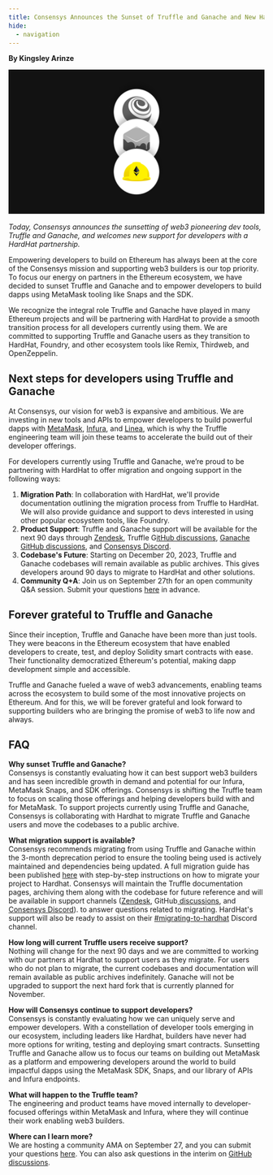 ```yaml
---
title: Consensys Announces the Sunset of Truffle and Ganache and New HardHat Partnership
hide:
  - navigation
---
```


**By Kingsley Arinze**

![Consensys Announces the Sunset of Truffle and Ganache and New HardHat Partnership](./consensys-announces-the-sunset-of-truffle-2.png)

_Today, Consensys announces the sunsetting of web3 pioneering dev tools, Truffle and Ganache, and welcomes new support for developers with a HardHat partnership._

Empowering developers to build on Ethereum has always been at the core of the Consensys mission and supporting web3 builders is our top priority. To focus our energy on partners in the Ethereum ecosystem, we have decided to sunset Truffle and Ganache and to empower developers to build dapps using MetaMask tooling like Snaps and the SDK.

We recognize the integral role Truffle and Ganache have played in many Ethereum projects and will be partnering with HardHat to provide a smooth transition process for all developers currently using them. We are committed to supporting Truffle and Ganache users as they transition to HardHat, Foundry, and other ecosystem tools like Remix, Thirdweb, and OpenZeppelin.

## Next steps for developers using Truffle and Ganache

At Consensys, our vision for web3 is expansive and ambitious. We are investing in new tools and APIs to empower developers to build powerful dapps with [MetaMask](https://metamask.io/), [Infura](https://www.infura.io/), and [Linea](https://linea.build/), which is why the Truffle engineering team will join these teams to accelerate the build out of their developer offerings.

For developers currently using Truffle and Ganache, we’re proud to be partnering with HardHat to offer migration and ongoing support in the following ways:

1. **Migration Path**: In collaboration with HardHat, we'll provide documentation outlining the migration process from Truffle to HardHat. We will also provide guidance and support to devs interested in using other popular ecosystem tools, like Foundry.
2. **Product Support**: Truffle and Ganache support will be available for the next 90 days through [Zendesk](https://trufflesuite.zendesk.com/hc/en-us/requests/new), Truffle G[itHub discussions](https://github.com/orgs/trufflesuite/discussions), [Ganache GitHub discussions](https://github.com/trufflesuite/ganache/discussions), and [Consensys Discord](https://discord.com/channels/697535391594446898/799049410738520105).
3. **Codebase's Future**: Starting on December 20, 2023, Truffle and Ganache codebases will remain available as public archives. This gives developers around 90 days to migrate to HardHat and other solutions.
4. **Community Q+A**: Join us on September 27th for an open community Q&A session. Submit your questions [here](https://github.com/orgs/trufflesuite/discussions) in advance.

## Forever grateful to Truffle and Ganache

Since their inception, Truffle and Ganache have been more than just tools. They were beacons in the Ethereum ecosystem that have enabled developers to create, test, and deploy Solidity smart contracts with ease. Their functionality democratized Ethereum's potential, making dapp development simple and accessible.

Truffle and Ganache fueled a wave of web3 advancements, enabling teams across the ecosystem to build some of the most innovative projects on Ethereum. And for this, we will be forever grateful and look forward to supporting builders who are bringing the promise of web3 to life now and always.

## FAQ

**Why sunset Truffle and Ganache?**\
Consensys is constantly evaluating how it can best support web3 builders and has seen incredible growth in demand and potential for our Infura, MetaMask Snaps, and SDK offerings. Consensys is shifting the Truffle team to focus on scaling those offerings and helping developers build with and for MetaMask. To support projects currently using Truffle and Ganache, Consensys is collaborating with Hardhat to migrate Truffle and Ganache users and move the codebases to a public archive.

**What migration support is available?**\
Consensys recommends migrating from using Truffle and Ganache within the 3-month deprecation period to ensure the tooling being used is actively maintained and dependencies being updated. A full migration guide has been published [here](https://trufflesuite.com/docs/truffle/how-to/migrate-to-hardhat/) with step-by-step instructions on how to migrate your project to Hardhat. Consensys will maintain the Truffle documentation pages, archiving them along with the codebase for future reference and will be available in support channels ([Zendesk](https://trufflesuite.zendesk.com/hc/en-us/requests/new), GitHub[ discussions](https://github.com/orgs/trufflesuite/discussions), and [Consensys Discord](https://discord.com/channels/697535391594446898/799049410738520105)). to answer questions related to migrating. HardHat's support will also be ready to assist on their [#migrating-to-hardhat](https://discord.com/channels/750408878008827925/768892114087444491) Discord channel.

**How long will current Truffle users receive support?**\
Nothing will change for the next 90 days and we are committed to working with our partners at Hardhat to support users as they migrate. For users who do not plan to migrate, the current codebases and documentation will remain available as public archives indefinitely. Ganache will not be upgraded to support the next hard fork that is currently planned for November.

**How will Consensys continue to support developers?**\
Consensys is constantly evaluating how we can uniquely serve and empower developers. With a constellation of developer tools emerging in our ecosystem, including leaders like Hardhat, builders have never had more options for writing, testing and deploying smart contracts. Sunsetting Truffle and Ganache allow us to focus our teams on building out MetaMask as a platform and empowering developers around the world to build impactful dapps using the MetaMask SDK, Snaps, and our library of APIs and Infura endpoints.

**What will happen to the Truffle team?**\
The engineering and product teams have moved internally to developer-focused offerings within MetaMask and Infura, where they will continue their work enabling web3 builders.

**Where can I learn more?** \
We are hosting a community AMA on September 27, and you can submit your questions [here](https://truffle.deform.cc/community-ama/). You can also ask questions in the interim on [GitHub discussions](https://github.com/orgs/trufflesuite/discussions).
